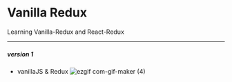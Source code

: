 # Vanilla Redux

Learning Vanilla-Redux and React-Redux

--------------------------------

##### version 1
- vanillaJS & Redux
![ezgif com-gif-maker (4)](https://user-images.githubusercontent.com/62678492/118506940-b8cf3080-b768-11eb-87f4-8ad2d6c68155.gif)
